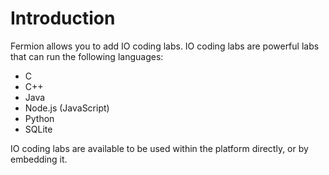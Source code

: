 # Introduction

Fermion allows you to add IO coding labs. IO coding labs are powerful labs that can run the following languages:

-   C
-   C++
-   Java
-   Node.js (JavaScript)
-   Python
-   SQLite

IO coding labs are available to be used within the platform directly, or by embedding it.
